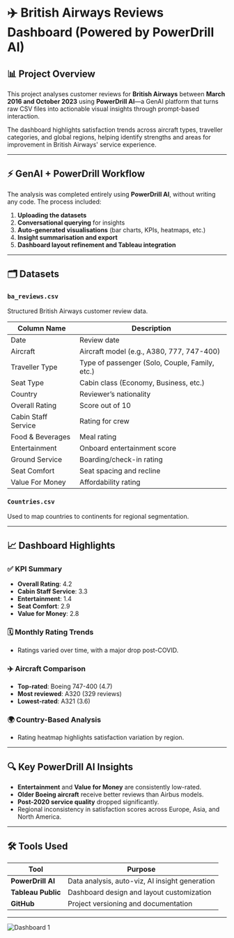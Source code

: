 # ✈️ British Airways Reviews Dashboard (Powered by PowerDrill AI)

## 📊 Project Overview

This project analyses customer reviews for **British Airways** between **March 2016 and October 2023** using **PowerDrill AI**—a GenAI platform that turns raw CSV files into actionable visual insights through prompt-based interaction.

The dashboard highlights satisfaction trends across aircraft types, traveller categories, and global regions, helping identify strengths and areas for improvement in British Airways' service experience.

---

## ⚡ GenAI + PowerDrill Workflow

The analysis was completed entirely using **PowerDrill AI**, without writing any code. The process included:

1. **Uploading the datasets**  
2. **Conversational querying** for insights  
3. **Auto-generated visualisations** (bar charts, KPIs, heatmaps, etc.)  
4. **Insight summarisation and export**  
5. **Dashboard layout refinement and Tableau integration**

---

## 🗂️ Datasets

### `ba_reviews.csv`
Structured British Airways customer review data.

| Column Name          | Description                                     |
|----------------------|-------------------------------------------------|
| Date                 | Review date                                     |
| Aircraft             | Aircraft model (e.g., A380, 777, 747-400)       |
| Traveller Type       | Type of passenger (Solo, Couple, Family, etc.) |
| Seat Type            | Cabin class (Economy, Business, etc.)          |
| Country              | Reviewer’s nationality                          |
| Overall Rating       | Score out of 10                                 |
| Cabin Staff Service  | Rating for crew                                 |
| Food & Beverages     | Meal rating                                     |
| Entertainment        | Onboard entertainment score                     |
| Ground Service       | Boarding/check-in rating                        |
| Seat Comfort         | Seat spacing and recline                        |
| Value For Money      | Affordability rating                            |

### `Countries.csv`
Used to map countries to continents for regional segmentation.

---

## 📈 Dashboard Highlights

### ✅ KPI Summary
- **Overall Rating**: 4.2  
- **Cabin Staff Service**: 3.3  
- **Entertainment**: 1.4  
- **Seat Comfort**: 2.9  
- **Value for Money**: 2.8

### 🗓️ Monthly Rating Trends
- Ratings varied over time, with a major drop post-COVID.

### ✈️ Aircraft Comparison
- **Top-rated**: Boeing 747-400 (4.7)  
- **Most reviewed**: A320 (329 reviews)  
- **Lowest-rated**: A321 (3.6)

### 🌍 Country-Based Analysis
- Rating heatmap highlights satisfaction variation by region.

---

## 🔍 Key PowerDrill AI Insights

- **Entertainment** and **Value for Money** are consistently low-rated.
- **Older Boeing aircraft** receive better reviews than Airbus models.
- **Post-2020 service quality** dropped significantly.
- Regional inconsistency in satisfaction scores across Europe, Asia, and North America.

---

## 🛠️ Tools Used

| Tool            | Purpose                                      |
|------------------|----------------------------------------------|
| **PowerDrill AI** | Data analysis, auto-viz, AI insight generation |
| **Tableau Public** | Dashboard design and layout customization |
| **GitHub**        | Project versioning and documentation       |

---

![Dashboard 1](https://github.com/user-attachments/assets/6b67ce4d-48e7-436c-b655-6e4f3fbdc822)
